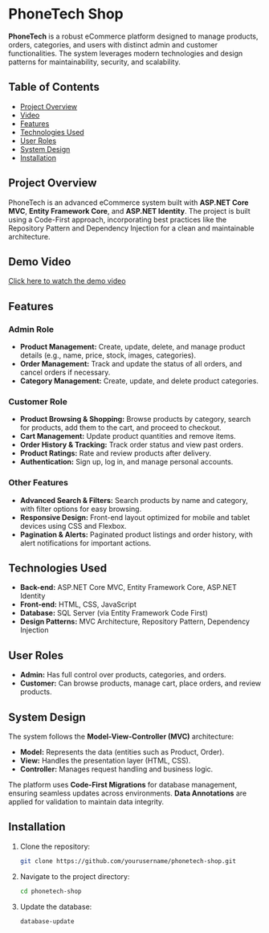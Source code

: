 # PhoneTech Shop

**PhoneTech** is a robust eCommerce platform designed to manage products, orders, categories, and users with distinct admin and customer functionalities. The system leverages modern technologies and design patterns for maintainability, security, and scalability.

## Table of Contents
- [Project Overview](#project-overview)
- [Video](#video)
- [Features](#features)
- [Technologies Used](#technologies-used)
- [User Roles](#user-roles)
- [System Design](#system-design)
- [Installation](#installation)


## Project Overview

PhoneTech is an advanced eCommerce system built with **ASP.NET Core MVC**, **Entity Framework Core**, and **ASP.NET Identity**. The project is built using a Code-First approach, incorporating best practices like the Repository Pattern and Dependency Injection for a clean and maintainable architecture.

## Demo Video
[Click here to watch the demo video](https://github.com/MINALOTFY10/PhoneTech-Store/blob/master/Demo.mp4)


## Features

### Admin Role
- **Product Management:** Create, update, delete, and manage product details (e.g., name, price, stock, images, categories).
- **Order Management:** Track and update the status of all orders, and cancel orders if necessary.
- **Category Management:** Create, update, and delete product categories.

### Customer Role
- **Product Browsing & Shopping:** Browse products by category, search for products, add them to the cart, and proceed to checkout.
- **Cart Management:** Update product quantities and remove items.
- **Order History & Tracking:** Track order status and view past orders.
- **Product Ratings:** Rate and review products after delivery.
- **Authentication:** Sign up, log in, and manage personal accounts.

### Other Features
- **Advanced Search & Filters:** Search products by name and category, with filter options for easy browsing.
- **Responsive Design:** Front-end layout optimized for mobile and tablet devices using CSS and Flexbox.
- **Pagination & Alerts:** Paginated product listings and order history, with alert notifications for important actions.

## Technologies Used
- **Back-end:** ASP.NET Core MVC, Entity Framework Core, ASP.NET Identity
- **Front-end:** HTML, CSS, JavaScript
- **Database:** SQL Server (via Entity Framework Code First)
- **Design Patterns:** MVC Architecture, Repository Pattern, Dependency Injection

## User Roles
- **Admin:** Has full control over products, categories, and orders.
- **Customer:** Can browse products, manage cart, place orders, and review products.

## System Design
The system follows the **Model-View-Controller (MVC)** architecture:
- **Model:** Represents the data (entities such as Product, Order).
- **View:** Handles the presentation layer (HTML, CSS).
- **Controller:** Manages request handling and business logic.

The platform uses **Code-First Migrations** for database management, ensuring seamless updates across environments. **Data Annotations** are applied for validation to maintain data integrity.

## Installation

1. Clone the repository:
    ```bash
    git clone https://github.com/yourusername/phonetech-shop.git
    ```
2. Navigate to the project directory:
    ```bash
    cd phonetech-shop
    ```

3. Update the database:
    ```bash
    database-update
    ```
